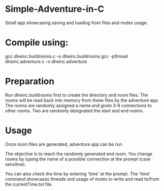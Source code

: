 # Simple-Adventure-in-C
Small app showcasing saving and loading from files and mutex usage.

# Compile using:
gcc dheinc.buildrooms.c -o dheinc.buildrooms
gcc -pthread dheinc.adventure.c -o dheinc.adventure

# Preparation
Run dheinc.buildrooms first to create the directory and room files. The rooms will be read back into memory from these files by the adventure app. The rooms are randomly assigned a name and given 3-6 connections to other rooms. Two are randomly designated the start and end rooms.

# Usage
Once room files are generated, adventure app can be run.

The objective is to reach the randomly generated end room. You change rooms by typing the name of a possible connection at the prompt (case sensitive).

You can also check the time by entering 'time' at the prompt.
The 'time' command showcases threads and usage of mutex to write and read to/from the currentTime.txt file.
